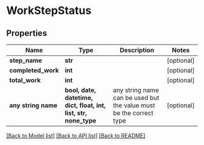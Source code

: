 # WorkStepStatus


## Properties
Name | Type | Description | Notes
------------ | ------------- | ------------- | -------------
**step_name** | **str** |  | [optional] 
**completed_work** | **int** |  | [optional] 
**total_work** | **int** |  | [optional] 
**any string name** | **bool, date, datetime, dict, float, int, list, str, none_type** | any string name can be used but the value must be the correct type | [optional]

[[Back to Model list]](../README.md#documentation-for-models) [[Back to API list]](../README.md#documentation-for-api-endpoints) [[Back to README]](../README.md)


